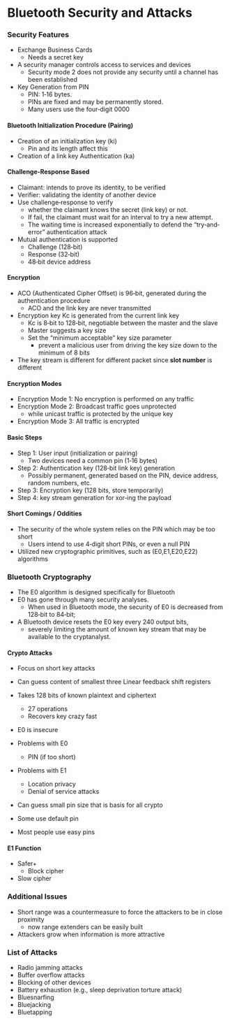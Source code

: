 
# Bluetooth Security and Attacks

### Security Features
- Exchange Business Cards
    - Needs a secret key
- A security manager controls access to services and devices
    - Security mode 2 does not provide any security until a channel has been established
- Key Generation from PIN
    - PIN: 1‐16 bytes. 
    - PINs are fixed and may be permanently stored. 
    - Many users use the four‐digit 0000


#### Bluetooth Initialization Procedure (Pairing)
- Creation of an initialization key (ki)
    - Pin and its length affect this
- Creation of a link key Authentication (ka)


#### Challenge‐Response Based
- Claimant: intends to prove its identity, to be verified
- Verifier: validating the identity of another device
- Use challenge‐response to verify 
    - whether the claimant knows the secret (link key) or not. 
    - If fail, the claimant must wait for an interval to try a new attempt.
    - The waiting time is increased exponentially to defend the “try‐and‐error” authentication attack
- Mutual authentication is supported
    - Challenge (128‐bit)
    - Response (32‐bit)
    - 48‐bit device address

#### Encryption
- ACO (Authenticated Cipher Offset) is 96‐bit, generated during the authentication procedure
    - ACO and the link key are never transmitted
- Encryption key Kc is generated from the current link key
    - Kc is 8‐bit to 128‐bit, negotiable between the master and the slave
    - Master suggests a key size
    - Set the “minimum acceptable” key size parameter
        - prevent a malicious user from driving the key size down to the minimum of 8 bits
- The key stream is different for different packet since **slot number** is different



#### Encryption Modes
- Encryption Mode 1: No encryption is performed on any traffic
- Encryption Mode 2: Broadcast traffic goes unprotected
    - while unicast traffic is protected by the unique key
- Encryption Mode 3: All traffic is encrypted


#### Basic Steps
- Step 1: User input (initialization or pairing)
    - Two devices need a common pin (1‐16 bytes)
- Step 2: Authentication key (128‐bit link key) generation
    - Possibly permanent, generated based on the PIN, device address, random numbers, etc.
- Step 3: Encryption key (128 bits, store temporarily)
- Step 4: key stream generation for xor‐ing the payload


#### Short Comings / Oddities
- The security of the whole system relies on the PIN which may be too short
    - Users intend to use 4‐digit short PINs, or even a null PIN
- Utilized new cryptographic primitives, such as (E0,E1,E20,E22) algorithms


### Bluetooth Cryptography
- The E0 algorithm is designed specifically for Bluetooth
- E0 has gone through many security analyses. 
    - When used in Bluetooth mode, the security of E0 is decreased from 128‐bit to 84‐bit;
- A Bluetooth device resets the E0 key every 240 output bits, 
    - severely limiting the amount of known key stream that may be available to the cryptanalyst.


#### Crypto Attacks
- Focus on short key attacks
- Can guess content of smallest three Linear feedback shift registers
- Takes 128 bits of known plaintext and ciphertext 
    - 27 operations 
    - Recovers key crazy fast
- E0 is insecure

- Problems with E0
    - PIN (if too short)
- Problems with E1
    - Location privacy
    - Denial of service attacks

- Can guess small pin size that is basis for all crypto
- Some use default pin
- Most people use easy pins

#### E1 Function
- Safer+
    - Block cipher
- Slow cipher

### Additional Issues
- Short range was a countermeasure to force the attackers to be in close proximity
    - now range extenders can be easily built
- Attackers grow when information is more attractive


### List of Attacks
- Radio jamming attacks
- Buffer overflow attacks
- Blocking of other devices
- Battery exhaustion (e.g., sleep deprivation torture attack)
- Bluesnarfing
- Bluejacking
- Bluetapping


